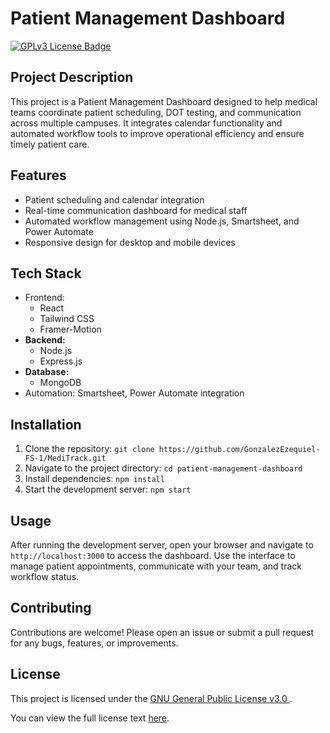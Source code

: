 <h1>Patient Management Dashboard</h1>
  
  <p>
    <a href="https://www.gnu.org/licenses/gpl-3.0.en.html" target="_blank" rel="noopener noreferrer">
      <img src="https://img.shields.io/badge/License-GPLv3-blue.svg" alt="GPLv3 License Badge" />
    </a>
  </p>

  <h2>Project Description</h2>
  <p>
    This project is a Patient Management Dashboard designed to help medical teams coordinate patient scheduling, DOT testing, and communication across multiple campuses. It integrates calendar functionality and automated workflow tools to improve operational efficiency and ensure timely patient care.
  </p>

  <h2>Features</h2>
  <ul>
    <li>Patient scheduling and calendar integration</li>
    <li>Real-time communication dashboard for medical staff</li>
    <li>Automated workflow management using Node.js, Smartsheet, and Power Automate</li>
    <li>Responsive design for desktop and mobile devices</li>
  </ul>

  <h2>Tech Stack</h2>
  <ul>
    <li>Frontend:<ul><li>React</li><li>Tailwind CSS</li><li>Framer-Motion</li></ul></li>
    <li><strong>Backend:</strong><ul><li>Node.js</li><li>Express.js</li></ul>
    <li><strong>Database:</strong><ul><li>MongoDB</li></ul>
    <li>Automation: Smartsheet, Power Automate integration</li>
  </ul>

  <h2>Installation</h2>
  <ol>
    <li>Clone the repository: <code>git clone https://github.com/GonzalezEzequiel-FS-1/MediTrack.git</code></li>
    <li>Navigate to the project directory: <code>cd patient-management-dashboard</code></li>
    <li>Install dependencies: <code>npm install</code></li>
    <li>Start the development server: <code>npm start</code></li>
  </ol>

  <h2>Usage</h2>
  <p>
    After running the development server, open your browser and navigate to <code>http://localhost:3000</code> to access the dashboard. Use the interface to manage patient appointments, communicate with your team, and track workflow status.
  </p>

  <h2>Contributing</h2>
  <p>
    Contributions are welcome! Please open an issue or submit a pull request for any bugs, features, or improvements.
  </p>

  <h2>License</h2>
  <p>
    This project is licensed under the 
    <a href="https://www.gnu.org/licenses/gpl-3.0.en.html" target="_blank" rel="noopener noreferrer">
      GNU General Public License v3.0
    </a>.
  </p>
  <p>
    You can view the full license text 
    <a href="https://www.gnu.org/licenses/gpl-3.0.txt" target="_blank" rel="noopener noreferrer">here</a>.
  </p>
